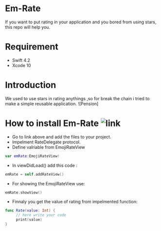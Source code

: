 # Em-Rate
If you want to put rating in your application and you bored from using stars, this repo will help you.
# Requirement
- Swift 4.2
- Xcode 10
# Introduction
We used to use stars in rating anythings ,so for break the chain i tried to make a simple reusable application.
![Pension]
# How to install Em-Rate ![link]("https://github.com/Abdulameer-Abbas-Albayaty/Em-Rate/tree/master/EmojiRating/EmojiRating")
- Go to link above and add the files to your project.
- Impelment RateDelegate protocol.
- Define valriable from EmojiRateView 
```swift
var emRate:EmojiRateView!
```
- In viewDidLoad() add this code : 
```swift
emRate = self.addRateView()
```
- For showing the EmojiRateView use:
```swift
emRate.showView()
```
- Finnaly you get the value of rating from impelmented function:
```swift
func Rate(value: Int) {
     // here write your code
     print(value)
}
```
